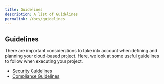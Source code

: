 ```yaml
---
title: Guidelines
description: A list of Guidelines
permalink: /docs/guidelines
---
```


## Guidelines

There are important considerations to take into account when defining and planning your cloud-based project. 
Here, we look at some useful guidelines to follow when executing your project.

 * [Security Guidelines](guidelines/security)
 * [Compliance Guidelines](guidelines/compliance)
